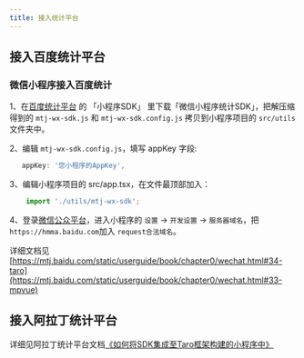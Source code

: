 ```yaml
---
title: 接入统计平台
---
```


## 接入百度统计平台
### 微信小程序接入百度统计
1、在[百度统计平台](https://mtj.baidu.com/web/sdk/index) 的 「小程序SDK」 里下载「微信小程序统计SDK」，把解压缩得到的 `mtj-wx-sdk.js` 和 `mtj-wx-sdk.config.js` 拷贝到小程序项目的 `src/utils` 文件夹中。

2、编辑 `mtj-wx-sdk.config.js`，填写 appKey 字段:

``` javascript
   appKey: '您小程序的AppKey',
```

3、编辑小程序项目的 src/app.tsx，在文件最顶部加入：

``` javascript
    import './utils/mtj-wx-sdk';
```
4、登录[微信公众平台](https://mp.weixin.qq.com/)，进入小程序的 `设置` -> `开发设置` -> `服务器域名`，把`https://hmma.baidu.com`加入 `request合法域名`。

详细文档见[https://mtj.baidu.com/static/userguide/book/chapter0/wechat.html#34-taro](https://mtj.baidu.com/static/userguide/book/chapter0/wechat.html#33-mpvue)


## 接入阿拉丁统计平台

详细见阿拉丁统计平台文档[《如何将SDK集成至Taro框架构建的小程序中》](http://doc.aldwx.com/aldwx/frame/taro-jie-ru.html)

